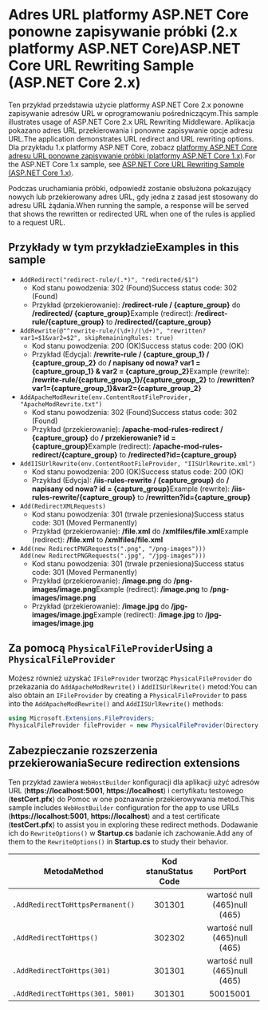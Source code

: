 # <a name="aspnet-core-url-rewriting-sample-aspnet-core-2x"></a><span data-ttu-id="b808b-101">Adres URL platformy ASP.NET Core ponowne zapisywanie próbki (2.x platformy ASP.NET Core)</span><span class="sxs-lookup"><span data-stu-id="b808b-101">ASP.NET Core URL Rewriting Sample (ASP.NET Core 2.x)</span></span>

<span data-ttu-id="b808b-102">Ten przykład przedstawia użycie platformy ASP.NET Core 2.x ponowne zapisywanie adresów URL w oprogramowaniu pośredniczącym.</span><span class="sxs-lookup"><span data-stu-id="b808b-102">This sample illustrates usage of ASP.NET Core 2.x URL Rewriting Middleware.</span></span> <span data-ttu-id="b808b-103">Aplikacja pokazano adres URL przekierowania i ponowne zapisywanie opcje adresu URL.</span><span class="sxs-lookup"><span data-stu-id="b808b-103">The application demonstrates URL redirect and URL rewriting options.</span></span> <span data-ttu-id="b808b-104">Dla przykładu 1.x platformy ASP.NET Core, zobacz [platformy ASP.NET Core adresu URL ponowne zapisywanie próbki (platformy ASP.NET Core 1.x)](https://github.com/aspnet/Docs/tree/master/aspnetcore/fundamentals/url-rewriting/samples/1.x).</span><span class="sxs-lookup"><span data-stu-id="b808b-104">For the ASP.NET Core 1.x sample, see [ASP.NET Core URL Rewriting Sample (ASP.NET Core 1.x)](https://github.com/aspnet/Docs/tree/master/aspnetcore/fundamentals/url-rewriting/samples/1.x).</span></span>

<span data-ttu-id="b808b-105">Podczas uruchamiania próbki, odpowiedź zostanie obsłużona pokazujący nowych lub przekierowany adres URL, gdy jedna z zasad jest stosowany do adresu URL żądania.</span><span class="sxs-lookup"><span data-stu-id="b808b-105">When running the sample, a response will be served that shows the rewritten or redirected URL when one of the rules is applied to a request URL.</span></span>

## <a name="examples-in-this-sample"></a><span data-ttu-id="b808b-106">Przykłady w tym przykładzie</span><span class="sxs-lookup"><span data-stu-id="b808b-106">Examples in this sample</span></span>

* `AddRedirect("redirect-rule/(.*)", "redirected/$1")`
  - <span data-ttu-id="b808b-107">Kod stanu powodzenia: 302 (Found)</span><span class="sxs-lookup"><span data-stu-id="b808b-107">Success status code: 302 (Found)</span></span>
  - <span data-ttu-id="b808b-108">Przykład (przekierowanie): **/redirect-rule / {capture_group}** do **/redirected/ {capture_group}**</span><span class="sxs-lookup"><span data-stu-id="b808b-108">Example (redirect): **/redirect-rule/{capture_group}** to **/redirected/{capture_group}**</span></span>
* `AddRewrite(@"^rewrite-rule/(\d+)/(\d+)", "rewritten?var1=$1&var2=$2", skipRemainingRules: true)`
  - <span data-ttu-id="b808b-109">Kod stanu powodzenia: 200 (OK)</span><span class="sxs-lookup"><span data-stu-id="b808b-109">Success status code: 200 (OK)</span></span>
  - <span data-ttu-id="b808b-110">Przykład (Edycja): **/rewrite-rule / {capture_group_1} / {capture_group_2}** do **/ napisany od nowa? var1 = {capture_group_1} & var2 = {capture_group_2}**</span><span class="sxs-lookup"><span data-stu-id="b808b-110">Example (rewrite): **/rewrite-rule/{capture_group_1}/{capture_group_2}** to **/rewritten?var1={capture_group_1}&var2={capture_group_2}**</span></span>
* `AddApacheModRewrite(env.ContentRootFileProvider, "ApacheModRewrite.txt")`
  - <span data-ttu-id="b808b-111">Kod stanu powodzenia: 302 (Found)</span><span class="sxs-lookup"><span data-stu-id="b808b-111">Success status code: 302 (Found)</span></span>
  - <span data-ttu-id="b808b-112">Przykład (przekierowanie): **/apache-mod-rules-redirect / {capture_group}** do **/ przekierowanie? id = {capture_group}**</span><span class="sxs-lookup"><span data-stu-id="b808b-112">Example (redirect): **/apache-mod-rules-redirect/{capture_group}** to **/redirected?id={capture_group}**</span></span>
* `AddIISUrlRewrite(env.ContentRootFileProvider, "IISUrlRewrite.xml")`
  - <span data-ttu-id="b808b-113">Kod stanu powodzenia: 200 (OK)</span><span class="sxs-lookup"><span data-stu-id="b808b-113">Success status code: 200 (OK)</span></span>
  - <span data-ttu-id="b808b-114">Przykład (Edycja): **/iis-rules-rewrite / {capture_group}** do **/ napisany od nowa? id = {capture_group}**</span><span class="sxs-lookup"><span data-stu-id="b808b-114">Example (rewrite): **/iis-rules-rewrite/{capture_group}** to **/rewritten?id={capture_group}**</span></span>
* `Add(RedirectXMLRequests)`
  - <span data-ttu-id="b808b-115">Kod stanu powodzenia: 301 (trwale przeniesiona)</span><span class="sxs-lookup"><span data-stu-id="b808b-115">Success status code: 301 (Moved Permanently)</span></span>
  - <span data-ttu-id="b808b-116">Przykład (przekierowanie): **/file.xml** do **/xmlfiles/file.xml**</span><span class="sxs-lookup"><span data-stu-id="b808b-116">Example (redirect): **/file.xml** to **/xmlfiles/file.xml**</span></span>
* `Add(new RedirectPNGRequests(".png", "/png-images")))`<br>`Add(new RedirectPNGRequests(".jpg", "/jpg-images")))`
  - <span data-ttu-id="b808b-117">Kod stanu powodzenia: 301 (trwale przeniesiona)</span><span class="sxs-lookup"><span data-stu-id="b808b-117">Success status code: 301 (Moved Permanently)</span></span>
  - <span data-ttu-id="b808b-118">Przykład (przekierowanie): **/image.png** do **/png-images/image.png**</span><span class="sxs-lookup"><span data-stu-id="b808b-118">Example (redirect): **/image.png** to **/png-images/image.png**</span></span>
  - <span data-ttu-id="b808b-119">Przykład (przekierowanie): **/image.jpg** do **/jpg-images/image.jpg**</span><span class="sxs-lookup"><span data-stu-id="b808b-119">Example (redirect): **/image.jpg** to **/jpg-images/image.jpg**</span></span>

## <a name="using-a-physicalfileprovider"></a><span data-ttu-id="b808b-120">Za pomocą `PhysicalFileProvider`</span><span class="sxs-lookup"><span data-stu-id="b808b-120">Using a `PhysicalFileProvider`</span></span>
<span data-ttu-id="b808b-121">Możesz również uzyskać `IFileProvider` tworząc `PhysicalFileProvider` do przekazania do `AddApacheModRewrite()` i `AddIISUrlRewrite()` metod:</span><span class="sxs-lookup"><span data-stu-id="b808b-121">You can also obtain an `IFileProvider` by creating a `PhysicalFileProvider` to pass into the `AddApacheModRewrite()` and `AddIISUrlRewrite()` methods:</span></span>
```csharp
using Microsoft.Extensions.FileProviders;
PhysicalFileProvider fileProvider = new PhysicalFileProvider(Directory.GetCurrentDirectory());
```
## <a name="secure-redirection-extensions"></a><span data-ttu-id="b808b-122">Zabezpieczanie rozszerzenia przekierowania</span><span class="sxs-lookup"><span data-stu-id="b808b-122">Secure redirection extensions</span></span>
<span data-ttu-id="b808b-123">Ten przykład zawiera `WebHostBuilder` konfiguracji dla aplikacji użyć adresów URL (**https://localhost:5001**, **https://localhost**) i certyfikatu testowego (**testCert.pfx**) do Pomoc w one poznawanie przekierowywania metod.</span><span class="sxs-lookup"><span data-stu-id="b808b-123">This sample includes `WebHostBuilder` configuration for the app to use URLs (**https://localhost:5001**, **https://localhost**) and a test certificate (**testCert.pfx**) to assist you in exploring these redirect methods.</span></span> <span data-ttu-id="b808b-124">Dodawanie ich do `RewriteOptions()` w **Startup.cs** badanie ich zachowanie.</span><span class="sxs-lookup"><span data-stu-id="b808b-124">Add any of them to the `RewriteOptions()` in **Startup.cs** to study their behavior.</span></span>


|              <span data-ttu-id="b808b-125">Metoda</span><span class="sxs-lookup"><span data-stu-id="b808b-125">Method</span></span>              | <span data-ttu-id="b808b-126">Kod stanu</span><span class="sxs-lookup"><span data-stu-id="b808b-126">Status Code</span></span> |    <span data-ttu-id="b808b-127">Port</span><span class="sxs-lookup"><span data-stu-id="b808b-127">Port</span></span>    |
|----------------------------------|:-----------:|:----------:|
| `.AddRedirectToHttpsPermanent()` |     <span data-ttu-id="b808b-128">301</span><span class="sxs-lookup"><span data-stu-id="b808b-128">301</span></span>     | <span data-ttu-id="b808b-129">wartość null (465)</span><span class="sxs-lookup"><span data-stu-id="b808b-129">null (465)</span></span> |
|     `.AddRedirectToHttps()`      |     <span data-ttu-id="b808b-130">302</span><span class="sxs-lookup"><span data-stu-id="b808b-130">302</span></span>     | <span data-ttu-id="b808b-131">wartość null (465)</span><span class="sxs-lookup"><span data-stu-id="b808b-131">null (465)</span></span> |
|    `.AddRedirectToHttps(301)`    |     <span data-ttu-id="b808b-132">301</span><span class="sxs-lookup"><span data-stu-id="b808b-132">301</span></span>     | <span data-ttu-id="b808b-133">wartość null (465)</span><span class="sxs-lookup"><span data-stu-id="b808b-133">null (465)</span></span> |
| `.AddRedirectToHttps(301, 5001)` |     <span data-ttu-id="b808b-134">301</span><span class="sxs-lookup"><span data-stu-id="b808b-134">301</span></span>     |    <span data-ttu-id="b808b-135">5001</span><span class="sxs-lookup"><span data-stu-id="b808b-135">5001</span></span>    |


